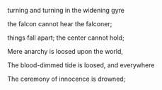 turning and turning in the widening gyre

the falcon cannot hear the falconer;

things fall apart; the center cannot hold;

Mere anarchy is loosed upon the world,

The blood-dimmed tide is loosed, and everywhere

The ceremony of innocence is drowned;
